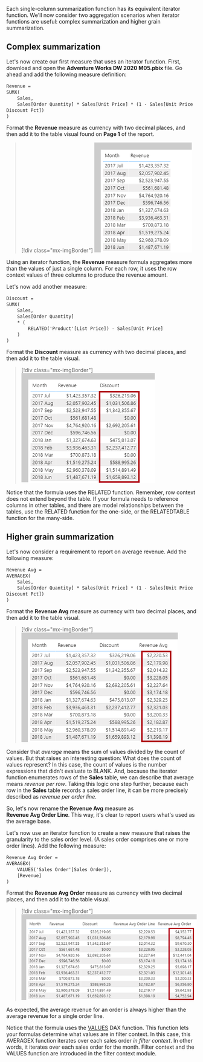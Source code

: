 Each single-column summarization function has its equivalent iterator function. We'll now consider two aggregation scenarios when iterator functions are useful: complex summarization and higher grain summarization.

## Complex summarization

Let's now create our first measure that uses an iterator function. First, download and open the **Adventure Works DW 2020 M05.pbix** file. Go ahead and add the following measure definition:

```dax
Revenue =
SUMX(
	Sales,
	Sales[Order Quantity] * Sales[Unit Price] * (1 - Sales[Unit Price Discount Pct])
)
```

Format the **Revenue** measure as currency with two decimal places, and then add it to the table visual found on **Page 1** of the report.

> [!div class="mx-imgBorder"]
> [![An image show a table visual with two columns: Month and Revenue. A year's worth of data is displayed.](../media/dax-table-month-revenue-1-ss.png)](../media/dax-table-month-revenue-1-ss.png#lightbox)

Using an iterator function, the **Revenue** measure formula aggregates more than the values of just a single column. For each row, it uses the row context values of three columns to produce the revenue amount.

Let's now add another measure:

```dax
Discount =
SUMX(
	Sales,
	Sales[Order Quantity]
	* (
		RELATED('Product'[List Price]) - Sales[Unit Price]
	)
)
```

Format the **Discount** measure as currency with two decimal places, and then add it to the table visual.

> [!div class="mx-imgBorder"]
> [![An image show a table visual with three columns: Month, Revenue, and Discount. A year's worth of data is displayed.](../media/dax-table-month-revenue-2-ssm.png)](../media/dax-table-month-revenue-2-ssm.png#lightbox)

Notice that the formula uses the RELATED function. Remember, row context does not extend beyond the table. If your formula needs to reference columns in other tables, and there are model relationships between the tables, use the RELATED function for the one-side, or the RELATEDTABLE function for the many-side.

## Higher grain summarization

Let's now consider a requirement to report on average revenue. Add the following measure:

```dax
Revenue Avg =
AVERAGEX(
	Sales,
	Sales[Order Quantity] * Sales[Unit Price] * (1 - Sales[Unit Price Discount Pct])
)
```

Format the **Revenue Avg** measure as currency with two decimal places, and then add it to the table visual.

> [!div class="mx-imgBorder"]
> [![An image show a table visual with four columns: Month, Revenue, Discount, and Revenue Avg. A year's worth of data is displayed.](../media/dax-table-month-revenue-3-ssm.png)](../media/dax-table-month-revenue-3-ssm.png#lightbox)

Consider that *average* means the sum of values divided by the count of values. But that raises an interesting question: What does the count of values represent? In this case, the count of values is the number expressions that didn't evaluate to BLANK. And, because the iterator function enumerates rows of the **Sales** table, we can describe that average means *revenue per row*. Taking this logic one step further, because each row in the **Sales** table records a sales order line, it can be more precisely described as *revenue per order line*.

So, let's now rename the **Revenue Avg** measure as **Revenue Avg Order Line**. This way, it's clear to report users what's used as the average base.

Let's now use an iterator function to create a new measure that raises the granularity to the sales order level. (A sales order comprises one or more order lines). Add the following measure:

```dax
Revenue Avg Order =
AVERAGEX(
	VALUES('Sales Order'[Sales Order]),
	[Revenue]
)
```

Format the **Revenue Avg Order** measure as currency with two decimal places, and then add it to the table visual.

> [!div class="mx-imgBorder"]
> [![An image show a table visual with five columns: Month, Revenue, Discount, Revenue Avg Order Line, and Revenue Avg Order. A year's worth of data is displayed.](../media/dax-table-month-revenue-4-ssm.png)](../media/dax-table-month-revenue-4-ssm.png#lightbox)

As expected, the average revenue for an order is always higher than the average revenue for a single order line.

Notice that the formula uses the [VALUES](https://docs.microsoft.com/dax/values-function-dax/?azure-portal=true) DAX function. This function lets your formulas determine what values are in filter context. In this case, this AVERAGEX function iterates over each sales order *in filter context*. In other words, it iterates over each sales order for the month. Filter context and the VALUES function are introduced in the filter context module.

